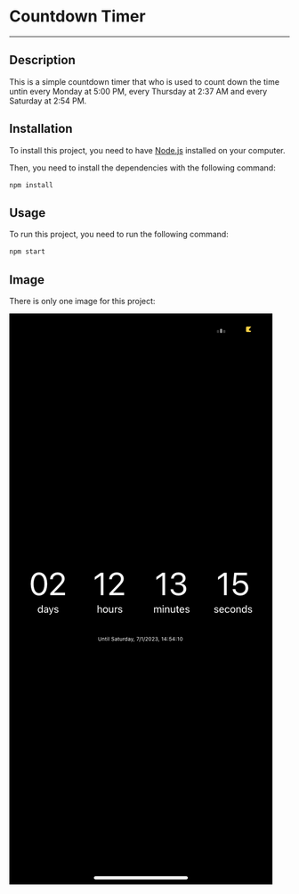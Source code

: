 # Countdown Timer
---

## Description

This is a simple countdown timer that who is used to count down the time untin every Monday at 5:00 PM, every Thursday at 2:37 AM and every Saturday at 2:54 PM.

## Installation

To install this project, you need to have [Node.js](https://nodejs.org/en/) installed on your computer.

Then, you need to install the dependencies with the following command:

```bash
npm install
```


## Usage

To run this project, you need to run the following command:

```bash
npm start
```

## Image

There is only one image for this project:

![Countdown Timer](./assets/images/timer.jpeg)